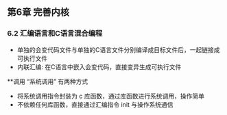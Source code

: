 ## 第6章 完善内核


### 6.2 汇编语言和C语言混合编程

* 单独的会变代码文件与单独的C语言文件分别编译成目标文件后，一起链接成可执行文件
* 内联汇编: 在C语言中嵌入会变代码，直接变异生成可执行文件


**调用 “系统调用” 有两种方式

* 将系统调用指令封装为 c 库函数，通过库函数进行系统调用，操作简单
* 不依赖任何库函数，直接通过汇编指令 init 与操作系统通信
